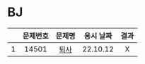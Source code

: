 # BJ

|     | 문제번호 |       문제명       | 응시 날짜 | 결과 |
| :-: | :------: | :----------------: | :-------: | :--: |
|  1  |  14501   | [퇴사](./14501.py) | 22.10.12  |  X   |
